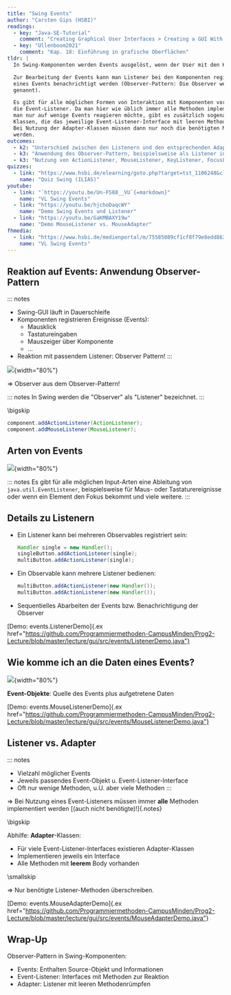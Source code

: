 ```yaml
---
title: "Swing Events"
author: "Carsten Gips (HSBI)"
readings:
  - key: "Java-SE-Tutorial"
    comment: "Creating Graphical User Interfaces > Creating a GUI With Swing"
  - key: "Ullenboom2021"
    comment: "Kap. 18: Einführung in grafische Oberflächen"
tldr: |
  In Swing-Komponenten werden Events ausgelöst, wenn der User mit den Komponenten interagiert.

  Zur Bearbeitung der Events kann man Listener bei den Komponenten registrieren, die bei Auftreten
  eines Events benachrichtigt werden (Observer-Pattern: Die Observer werden in Swing "Listener"
  genannt).

  Es gibt für alle möglichen Formen von Interaktion mit Komponenten vordefinierte Interfaces für
  die Event-Listener. Da man hier wie üblich immer alle Methoden implementieren muss, selbst wenn
  man nur auf wenige Events reagieren möchte, gibt es zusätzlich sogenannte "Adapter": Dies sind
  Klassen, die das jeweilige Event-Listener-Interface mit leeren Methodenrümpfen implementieren.
  Bei Nutzung der Adapter-Klassen müssen dann nur noch die benötigten Methoden überschrieben
  werden.
outcomes:
  - k2: "Unterschied zwischen den Listenern und den entsprechenden Adaptern"
  - k3: "Anwendung des Observer-Pattern, beispielsweise als Listener in Swing, aber auch in eigenen Programmen"
  - k3: "Nutzung von ActionListener, MouseListener, KeyListener, FocusListener"
quizzes:
  - link: "https://www.hsbi.de/elearning/goto.php?target=tst_1106248&client_id=FH-Bielefeld"
    name: "Quiz Swing (ILIAS)"
youtube:
  - link: "`https://youtu.be/Un-FS88__VU`{=markdown}"
    name: "VL Swing Events"
  - link: "https://youtu.be/hjchoDaqcWY"
    name: "Demo Swing Events und Listener"
  - link: "https://youtu.be/GaKMBAXY19w"
    name: "Demo MouseListener vs. MouseAdapter"
fhmedia:
  - link: "https://www.hsbi.de/medienportal/m/75585089cf1cf8f79e8edd8639cdbeef9ebb7f4bc08344ad482be8e76e342588969e4d0e65c0c3196cee6b11a060b6271ec7b22a997f14e967bf075232eab1a7"
    name: "VL Swing Events"
---
```



## Reaktion auf Events: Anwendung Observer-Pattern

::: notes
*   Swing-GUI läuft in Dauerschleife
*   Komponenten registrieren Ereignisse (Events):
    *   Mausklick
    *   Tastatureingaben
    *   Mauszeiger über Komponente
    *   ...
*   Reaktion mit passendem Listener: Observer Pattern!
:::

![](images/ActionListener.png){width="80%"}

=> Observer aus dem Observer-Pattern!

::: notes
In Swing werden die "Observer" als "Listener" bezeichnet.
:::

\bigskip

```java
component.addActionListener(ActionListener);
component.addMouseListener(MouseListener);
```


## Arten von Events

![](images/EventListener.png){width="80%"}

::: notes
Es gibt für alle möglichen Input-Arten eine Ableitung von `java.util.EventListener`,
beispielsweise für Maus- oder Tastaturereignisse oder wenn ein Element den Fokus
bekommt und viele weitere.
:::


## Details zu Listenern

*   Ein Listener kann bei mehreren Observables registriert sein:

    ```java
    Handler single = new Handler();
    singleButton.addActionListener(single);
    multiButton.addActionListener(single);
    ```

*   Ein Observable kann mehrere Listener bedienen:

    ```java
    multiButton.addActionListener(new Handler());
    multiButton.addActionListener(new Handler());
    ```

*   Sequentielles Abarbeiten der Events bzw. Benachrichtigung der Observer

[Demo: events.ListenerDemo]{.ex href="https://github.com/Programmiermethoden-CampusMinden/Prog2-Lecture/blob/master/lecture/gui/src/events/ListenerDemo.java"}


## Wie komme ich an die Daten eines Events?

![](images/EventObject.png){width="80%"}

**Event-Objekte**: Quelle des Events plus aufgetretene Daten

[Demo: events.MouseListenerDemo]{.ex href="https://github.com/Programmiermethoden-CampusMinden/Prog2-Lecture/blob/master/lecture/gui/src/events/MouseListenerDemo.java"}


## Listener vs. Adapter

::: notes
*   Vielzahl möglicher Events
*   Jeweils passendes Event-Objekt u. Event-Listener-Interface
*   Oft nur wenige Methoden, u.U. aber viele Methoden
:::

=> Bei Nutzung eines Event-Listeners müssen immer **alle**
Methoden implementiert werden [(auch nicht benötigte)!]{.notes}

\bigskip

Abhilfe: **Adapter**-Klassen:

*   Für viele Event-Listener-Interfaces existieren Adapter-Klassen
*   Implementieren jeweils ein Interface
*   Alle Methoden mit **leerem** Body vorhanden

\smallskip

=> Nur benötigte Listener-Methoden überschreiben.

[Demo: events.MouseAdapterDemo]{.ex href="https://github.com/Programmiermethoden-CampusMinden/Prog2-Lecture/blob/master/lecture/gui/src/events/MouseAdapterDemo.java"}


## Wrap-Up

Observer-Pattern in Swing-Komponenten:

*   Events: Enthalten Source-Objekt und Informationen
*   Event-Listener: Interfaces mit Methoden zur Reaktion
*   Adapter: Listener mit leeren Methodenrümpfen
